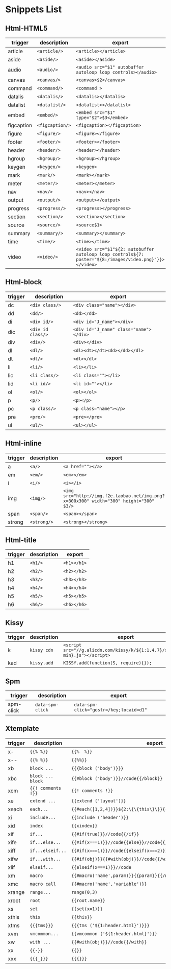 # Snippets List

## Html-HTML5

|trigger   |description    |export                                                                                                    |
|----------|---------------|----------------------------------------------------------------------------------------------------------|
|article   |`<article/>`   |```<article></article>```                                                                                 |
|aside     |`<aside/>`     |```<aside></aside>```                                                                                     |
|audio     |`<audio/>`     |```<audio src="$1" autobuffer autoloop loop controls></audio>```                                          |
|canvas    |`<canvas/>`    |```<canvas>$2</canvas>```                                                                                 |
|command   |`<command/>`   |```<command >```                                                                                          |
|datalis   |`<datalis/>`   |```<datalis></datalis>```                                                                                 |
|datalist  |`<datalist/>`  |```<datalist></datalist>```                                                                               |
|embed     |`<embed/>`     |```<embed src="$1" type="$2">$3</embed>```                                                                |
|figcaption|`<figcaption/>`|```<figcaption></figcaption>```                                                                           |
|figure    |`<figure/>`    |```<figure></figure>```                                                                                   |
|footer    |`<footer/>`    |```<footer></footer>```                                                                                   |
|header    |`<header/>`    |```<header></header>```                                                                                   |
|hgroup    |`<hgroup/>`    |```<hgroup></hgroup>```                                                                                   |
|keygen    |`<keygen/>`    |```<keygen>```                                                                                            |
|mark      |`<mark/>`      |```<mark></mark>```                                                                                       |
|meter     |`<meter/>`     |```<meter></meter>```                                                                                     |
|nav       |`<nav/>`       |```<nav></nav>```                                                                                         |
|output    |`<output/>`    |```<output></output>```                                                                                   |
|progress  |`<progress/>`  |```<progress></progress>```                                                                               |
|section   |`<section/>`   |```<section></section>```                                                                                 |
|source    |`<source/>`    |```<source$1>```                                                                                          |
|summary   |`<summary/>`   |```<summary></summary>```                                                                                 |
|time      |`<time/>`      |```<time></time>```                                                                                       |
|video     |`<video/>`     |```<video src="$1"${2: autobuffer autoloop loop controls${7: poster="${8:/images/video.png}"}}></video>```|

## Html-block

|trigger|description      |export                                    |
|-------|-----------------|------------------------------------------|
|dc     |`<div class/>`   |```<div class="name"></div>```            |
|dd     |`<dd/>`          |```<dd></dd>```                           |
|di     |`<div id/>`      |```<div id="J_name"></div>```             |
|dic    |`<div id class/>`|```<div id="J_name" class="name"></div>```|
|div    |`<div/>`         |```<div></div>```                         |
|dl     |`<dl/>`          |```<dl><dt></dt><dd></dd></dl>```         |
|dt     |`<dt/>`          |```<dt></dt>```                           |
|li     |`<li/>`          |```<li></li>```                           |
|lic    |`<li class/>`    |```<li class=""></li>```                  |
|lid    |`<li id/>`       |```<li id=""></li>```                     |
|ol     |`<ol/>`          |```<ol></ol>```                           |
|p      |`<p/>`           |```<p></p>```                             |
|pc     |`<p class/>`     |```<p class="name"></p>```                |
|pre    |`<pre/>`         |```<pre></pre>```                         |
|ul     |`<ul/>`          |```<ul></ul>```                           |

## Html-inline

|trigger|description|export                                                                                    |
|-------|-----------|------------------------------------------------------------------------------------------|
|a      |`<a/>`     |```<a href=""></a>```                                                                     |
|em     |`<em/>`    |```<em></em>```                                                                           |
|i      |`<i/>`     |```<i></i>```                                                                             |
|img    |`<img/>`   |```<img src="http://img.f2e.taobao.net/img.png?x=300x300" width="300" height="300" $3/>```|
|span   |`<span/>`  |```<span></span>```                                                                       |
|strong |`<strong/>`|```<strong></strong>```                                                                   |

## Html-title

|trigger|description|export         |
|-------|-----------|---------------|
|h1     |`<h1/>`    |```<h1></h1>```|
|h2     |`<h2/>`    |```<h2></h2>```|
|h3     |`<h3/>`    |```<h3></h3>```|
|h4     |`<h4/>`    |```<h4></h4>```|
|h5     |`<h5/>`    |```<h5></h5>```|
|h6     |`<h6/>`    |```<h6></h6>```|

## Kissy

|trigger|description|export                                                                          |
|-------|-----------|--------------------------------------------------------------------------------|
|k      |`kissy cdn`|```<script src="//g.alicdn.com/kissy/k/${1:1.4.7}/seed${2:-min}.js"></script>```|
|kad    |`kissy.add`|```KISSY.add(function(S, require){});```                                        |

## Spm

|trigger  |description     |export                                     |
|---------|----------------|-------------------------------------------|
|spm-click|`data-spm-click`|```data-spm-click="gostr=/key;locaid=d1"```|

## Xtemplate

|trigger|description       |export                                                                |
|-------|------------------|----------------------------------------------------------------------|
|x-     |`{{% %}}`         |```{{%  %}}```                                                        |
|x--    |`{{% %}}`         |```{{%%}}```                                                          |
|xb     |`block ...`       |```{{{block ('body')}}}```                                            |
|xbc    |`block ... block` |```{{#block ('body')}}//code{{/block}}```                             |
|xcm    |`{{! comments !}}`|```{{! comments !}}```                                                |
|xe     |`extend ...`      |```{{extend ('layout')}}```                                           |
|xeach  |`each...`         |```{{#each([1,2,4])}}${2:\{\{this\}\}}{{/each}}```                    |
|xi     |`include...`      |```{{include ('header')}}```                                          |
|xid    |`index`           |```{{xindex}}```                                                      |
|xif    |`if...`           |```{{#if(true)}}//code{{/if}}```                                      |
|xife   |`if...else...`    |```{{#if(x===1)}}//code{{else}}//code{{/if}}```                       |
|xiff   |`if...elseif...`  |```{{#if(x===1)}}//code{{elseif(x===2)}}//code{{else}}//code{{/if}}```|
|xifw   |`if...with...`    |```{{#if(obj)}}{{#with(obj)}}//code{{/with}}{{/if}}```                |
|xlif   |`elseif...`       |```{{elseif(x===1)}}//code```                                         |
|xm     |`macro`           |```{{#macro('name',param)}}{{param}}{{/macro}}```                     |
|xmc    |`macro call`      |```{{#macro('name','variable')}}```                                   |
|xrange |`range...`        |```range(0,3)```                                                      |
|xroot  |`root`            |```{{root.name}}```                                                   |
|xs     |`set`             |```{{set(x=1)}}```                                                    |
|xthis  |`this`            |```{{this}}```                                                        |
|xtms   |`{{{tms}}}`       |```{{{tms ('${1:header.html}')}}}```                                  |
|xvm    |`vmcommon...`     |```{{vmcommon ('${1:header.html}')}}```                               |
|xw     |`with ...`        |```{{#with(obj)}}//code{{/with}}```                                   |
|xx     |`{{-}}`           |```{{}}```                                                            |
|xxx    |`{{{_}}}`         |```{{{}}}```                                                          |

